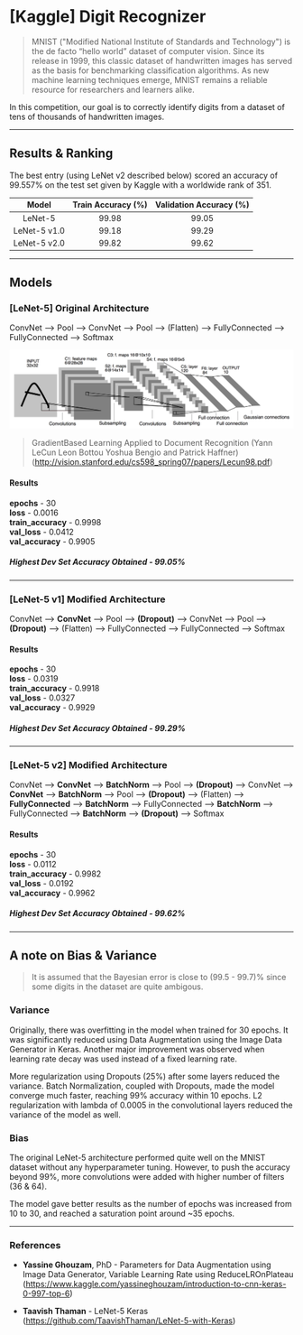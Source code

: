# [Kaggle] Digit Recognizer
> MNIST ("Modified National Institute of Standards and Technology") is the de facto “hello world” dataset of computer vision. Since its release in 1999, this classic dataset of handwritten images has served as the basis for benchmarking classification algorithms. As new machine learning techniques emerge, MNIST remains a reliable resource for researchers and learners alike.  

In this competition, our goal is to correctly identify digits from a dataset of tens of thousands of handwritten images.

***

## Results & Ranking

The best entry (using LeNet v2 described below) scored an accuracy of 99.557% on the test set given by Kaggle with a worldwide rank of 351.

|     Model    | Train Accuracy (%) | Validation Accuracy (%) |
|:------------:|:------------------:|:-----------------------:|
|    LeNet-5   |        99.98       |          99.05          |
| LeNet-5 v1.0 |        99.18       |          99.29          |
| LeNet-5 v2.0 |        99.82       |          99.62          |

***

## Models

### [LeNet-5] Original Architecture

ConvNet --> Pool --> ConvNet --> Pool --> (Flatten) --> FullyConnected --> FullyConnected --> Softmax 

![LeNet-5](img/LeNet5.png)

> GradientBased Learning Applied to Document Recognition (Yann LeCun Leon Bottou Yoshua Bengio and Patrick Haffner) (http://vision.stanford.edu/cs598_spring07/papers/Lecun98.pdf)

#### Results

**epochs** - 30  
**loss** - 0.0016  
**train_accuracy** -  0.9998  
**val_loss** -  0.0412  
**val_accuracy** - 0.9905  

##### Highest Dev Set Accuracy Obtained - 99.05%

***

### [LeNet-5 v1] Modified Architecture

ConvNet --> **ConvNet** --> Pool --> **(Dropout)** --> ConvNet --> Pool --> **(Dropout)** --> (Flatten) --> FullyConnected --> FullyConnected --> Softmax 

#### Results

**epochs** - 30  
**loss** - 0.0319  
**train_accuracy** -  0.9918  
**val_loss** -  0.0327  
**val_accuracy** - 0.9929  

##### Highest Dev Set Accuracy Obtained - 99.29%

***

### [LeNet-5 v2] Modified Architecture

ConvNet --> **ConvNet** --> **BatchNorm** --> Pool --> **(Dropout)** --> ConvNet --> **ConvNet** --> **BatchNorm** --> Pool --> **(Dropout)** --> (Flatten) --> **FullyConnected** --> **BatchNorm** --> FullyConnected --> **BatchNorm** --> FullyConnected --> **BatchNorm** --> **(Dropout)** --> Softmax 

#### Results

**epochs** - 30  
**loss** - 0.0112  
**train_accuracy** - 0.9982   
**val_loss** -  0.0192  
**val_accuracy** - 0.9962  

##### Highest Dev Set Accuracy Obtained - 99.62%

***

## A note on Bias & Variance

> It is assumed that the Bayesian error is close to (99.5 - 99.7)% since some digits in the dataset are quite ambigous.

### Variance

Originally, there was overfitting in the model when trained for 30 epochs. It was significantly reduced using Data Augmentation using the Image Data Generator in Keras. Another major improvement was observed when learning rate decay was used instead of a fixed learning rate.

More regularization using Dropouts (25%) after some layers reduced the variance. Batch Normalization, coupled with Dropouts, made the model converge much faster, reaching 99% accuracy within 10 epochs. L2 regularization with lambda of 0.0005 in the convolutional layers reduced the variance of the model as well.

### Bias

The original LeNet-5 architecture performed quite well on the MNIST dataset without any hyperparameter tuning. However, to push the accuracy beyond 99%, more convolutions were added with higher number of filters (36 & 64).

The model gave better results as the number of epochs was increased from 10 to 30, and reached a saturation point around ~35 epochs. 

***

### References

* **Yassine Ghouzam**, PhD - Parameters for Data Augmentation using Image Data Generator, Variable Learning Rate using ReduceLROnPlateau (https://www.kaggle.com/yassineghouzam/introduction-to-cnn-keras-0-997-top-6)

* **Taavish Thaman** - LeNet-5 Keras (https://github.com/TaavishThaman/LeNet-5-with-Keras)

